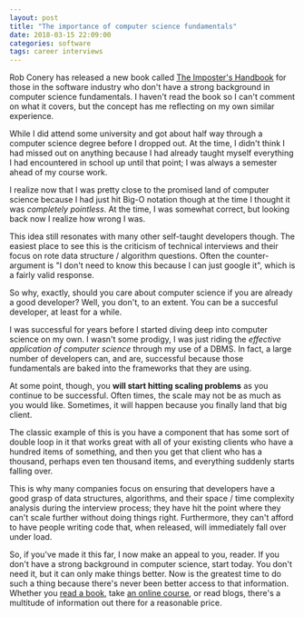 ```yaml
---
layout: post
title: "The importance of computer science fundamentals"
date: 2018-03-15 22:09:00
categories: software
tags: career interviews
---
```


Rob Conery has released a new book called [The Imposter's Handbook](https://bigmachine.io/products/the-imposters-handbook) for those in the software industry who don't have a strong background in computer science fundamentals. I haven't read the book so I can't comment on what it covers, but the concept has me reflecting on my own similar experience.

While I did attend some university and got about half way through a computer science degree before I dropped out. At the time, I didn't think I had missed out on anything because I had already taught myself everything I had encountered in school up until that point; I was always a semester ahead of my course work.

I realize now that I was pretty close to the promised land of computer science because I had just hit Big-O notation though at the time I thought it was _completely pointless_. At the time, I was somewhat correct, but looking back now I realize how wrong I was.

This idea still resonates with many other self-taught developers though. The easiest place to see this is the criticism of technical interviews and their focus on rote data structure / algorithm questions. Often the counter-argument is "I don't need to know this because I can just google it", which is a fairly valid response.

So why, exactly, should you care about computer science if you are already a good developer? Well, you don't, to an extent. You can be a succesful developer, at least for a while.

I was successful for years before I started diving deep into computer science on my own. I wasn't some prodigy, I was just riding the _effective application of computer science_ through my use of a DBMS. In fact, a large number of developers can, and are, successful because those fundamentals are baked into the frameworks that they are using.

At some point, though, you **will start hitting scaling problems** as you continue to be successful. Often times, the scale may not be as much as you would like. Sometimes, it will happen because you finally land that big client.

The classic example of this is you have a component that has some sort of double loop in it that works great with all of your existing clients who have a hundred items of something, and then you get that client who has a thousand, perhaps even ten thousand items, and everything suddenly starts falling over.

This is why many companies focus on ensuring that developers have a good grasp of data structures, algorithms, and their space / time complexity analysis during the interview process; they have hit the point where they can't scale further without doing things right. Furthermore, they can't afford to have people writing code that, when released, will immediately fall over under load.

So, if you've made it this far, I now make an appeal to you, reader. If you don't have a strong background in computer science, start today. You don't need it, but it can only make things better. Now is the greatest time to do such a thing because there's never been better access to that information. Whether you [read a book]((https://bigmachine.io/products/the-imposters-handbook)), take [an online course](https://www.coursera.org/specializations/data-structures-algorithms), or read blogs, there's a multitude of information out there for a reasonable price.
